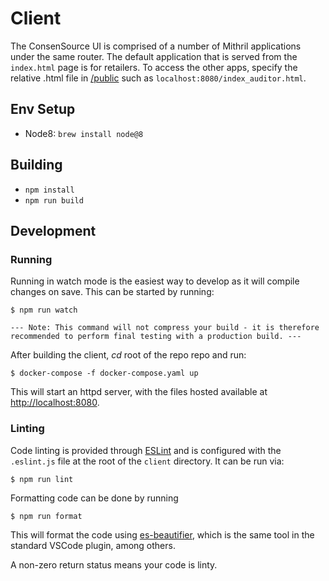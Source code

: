 # Client

The ConsenSource UI is comprised of a number of Mithril applications under the same router. The default application that is served from the `index.html` page is for retailers. To access the other apps, specify the relative .html file in [/public](/public) such as `localhost:8080/index_auditor.html`.

## Env Setup

  - Node8: `brew install node@8`

## Building

  - `npm install`
  - `npm run build`

## Development

### Running 
Running in watch mode is the easiest way to develop as it will compile changes on save. This can be started by running:

```
$ npm run watch

--- Note: This command will not compress your build - it is therefore recommended to perform final testing with a production build. ---
```

After building the client, _cd_ root of the repo repo and run:

```
$ docker-compose -f docker-compose.yaml up
```

This will start an httpd server, with the files hosted available at
[http://localhost:8080](http://localhost:8080).

### Linting

Code linting is provided through [ESLint](eslint.org) and is configured with the
`.eslint.js` file at the root of the `client` directory. It can be run via:

```
$ npm run lint
```

Formatting code can be done by running

```
$ npm run format
```

This will format the code using [es-beautifier](https://github.com/dai-shi/es-beautifier),
which is the same tool in the standard VSCode plugin, among others.

A non-zero return status means your code is linty.
